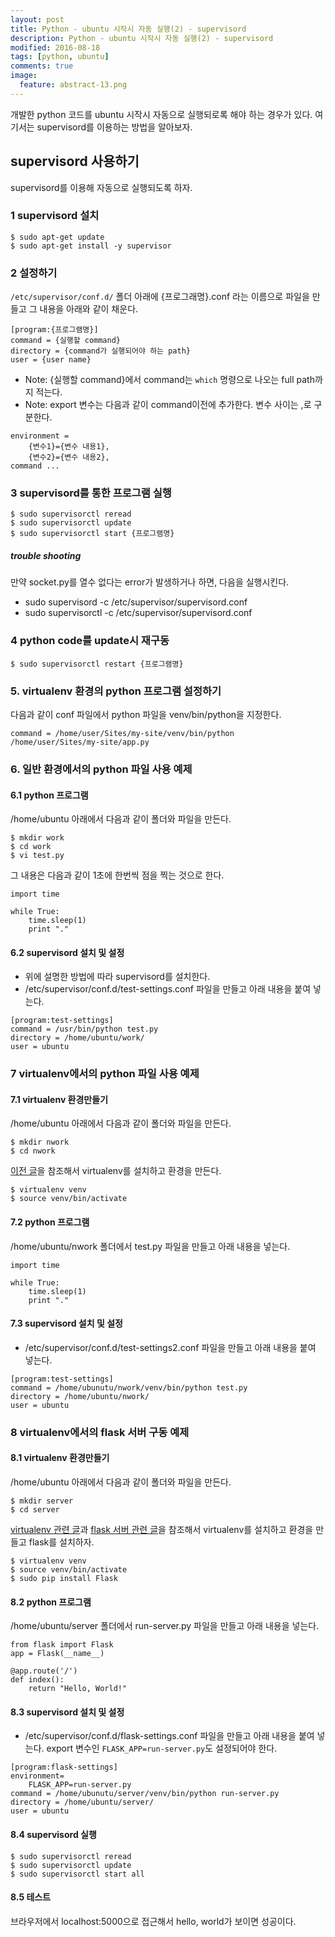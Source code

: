 ```yaml
---
layout: post
title: Python - ubuntu 시작시 자동 실행(2) - supervisord 
description: Python - ubuntu 시작시 자동 실행(2) - supervisord 
modified: 2016-08-18
tags: [python, ubuntu]
comments: true
image:
  feature: abstract-13.png
---
```

개발한 python 코드를 ubuntu 시작시 자동으로 실행되로록 해야 하는 경우가 있다. 
여기서는 supervisord를 이용하는 방법을 알아보자. 

## supervisord 사용하기 

supervisord를 이용해 자동으로 실행되도록 하자.

### 1 supervisord 설치


```
$ sudo apt-get update
$ sudo apt-get install -y supervisor
```

### 2 설정하기

`/etc/supervisor/conf.d/` 폴더 아래에 {프로그래명}.conf 라는 이름으로 파일을 만들고 그 내용을 아래와 같이 채운다. 

```
[program:{프로그램명}]
command = {실행할 command}
directory = {command가 실행되어야 하는 path}
user = {user name}
```

- Note: {실행할 command}에서 command는 `which` 명령으로 나오는 full path까지 적는다. 
- Note: export 변수는 다음과 같이 command이전에 추가한다. 변수 사이는 ,로 구분한다. 

```
environment = 
    {변수1}={변수 내용1},
    {변수2}={변수 내용2},
command ... 
```

### 3 supervisord를 통한 프로그램 실행

```
$ sudo supervisorctl reread
$ sudo supervisorctl update
$ sudo supervisorctl start {프로그램명}
```

##### trouble shooting

만약 socket.py를 열수 없다는 error가 발생하거나 하면, 다음을 실행시킨다. 

- sudo supervisord -c /etc/supervisor/supervisord.conf
- sudo supervisorctl -c /etc/supervisor/supervisord.conf

### 4 python code를 update시 재구동 

```
$ sudo supervisorctl restart {프로그램명}
```

### 5. virtualenv 환경의 python 프로그램 설정하기 

다음과 같이 conf 파일에서 python 파일을 venv/bin/python을 지정한다.

```
command = /home/user/Sites/my-site/venv/bin/python /home/user/Sites/my-site/app.py
```

### 6. 일반 환경에서의 python 파일 사용 예제

#### 6.1 python 프로그램

/home/ubuntu 아래에서 다음과 같이 폴더와 파일을 만든다. 

```
$ mkdir work
$ cd work
$ vi test.py
```

그 내용은 다음과 같이 1초에 한번씩 점을 찍는 것으로 한다. 

```
import time

while True:
    time.sleep(1)
    print "."
```

#### 6.2 supervisord 설치 및 설정

- 위에 설명한 방법에 따라 supervisord를 설치한다. 
- /etc/supervisor/conf.d/test-settings.conf 파일을 만들고 아래 내용을 붙여 넣는다. 

```
[program:test-settings]
command = /usr/bin/python test.py
directory = /home/ubuntu/work/
user = ubuntu
```

### 7 virtualenv에서의 python 파일 사용 예제

#### 7.1 virtualenv 환경만들기 

/home/ubuntu 아래에서 다음과 같이 폴더와 파일을 만든다. 

```
$ mkdir nwork
$ cd nwork
```

[이전 글](http://hochulshin.com/python-virtualenv-ubuntu/)을 참조해서 virtualenv를 설치하고 환경을 만든다. 

```
$ virtualenv venv
$ source venv/bin/activate
```

#### 7.2 python 프로그램

/home/ubuntu/nwork 폴더에서 test.py 파일을 만들고 아래 내용을 넣는다. 

```
import time

while True:
    time.sleep(1)
    print "."
```

#### 7.3 supervisord 설치 및 설정

- /etc/supervisor/conf.d/test-settings2.conf 파일을 만들고 아래 내용을 붙여 넣는다. 

```
[program:test-settings]
command = /home/ubunutu/nwork/venv/bin/python test.py
directory = /home/ubuntu/nwork/
user = ubuntu
```


### 8 virtualenv에서의 flask 서버 구동 예제  

#### 8.1 virtualenv 환경만들기 

/home/ubuntu 아래에서 다음과 같이 폴더와 파일을 만든다. 

```
$ mkdir server
$ cd server
```

[virtualenv 관련 글](http://hochulshin.com/python-virtualenv-ubuntu/)과 [flask 서버 관련 글](http://hochulshin.com/aws-ec2-flask-dynamodb-angularjs/)을 참조해서 virtualenv를 설치하고 환경을 만들고 flask를 설치하자. 

```
$ virtualenv venv
$ source venv/bin/activate
$ sudo pip install Flask
```

#### 8.2 python 프로그램

/home/ubuntu/server 폴더에서 run-server.py 파일을 만들고 아래 내용을 넣는다. 

```
from flask import Flask
app = Flask(__name__)

@app.route('/')
def index():
    return "Hello, World!"
```

#### 8.3 supervisord 설치 및 설정

- /etc/supervisor/conf.d/flask-settings.conf 파일을 만들고 아래 내용을 붙여 넣는다. export 변수인 `FLASK_APP=run-server.py`도 설정되어야 한다. 

```
[program:flask-settings]
environment=
    FLASK_APP=run-server.py
command = /home/ubunutu/server/venv/bin/python run-server.py
directory = /home/ubuntu/server/
user = ubuntu
```


#### 8.4 supervisord 실행

```
$ sudo supervisorctl reread
$ sudo supervisorctl update
$ sudo supervisorctl start all
```

#### 8.5 테스트

브라우저에서 localhost:5000으로 접근해서 hello, world가 보이면 성공이다. 
